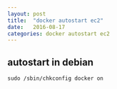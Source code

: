 ```yaml
---
layout: post
title:  "docker autostart ec2"
date:   2016-08-17
categories: docker autostart ec2
---
```


## autostart in debian

```shell
sudo /sbin/chkconfig docker on
```
